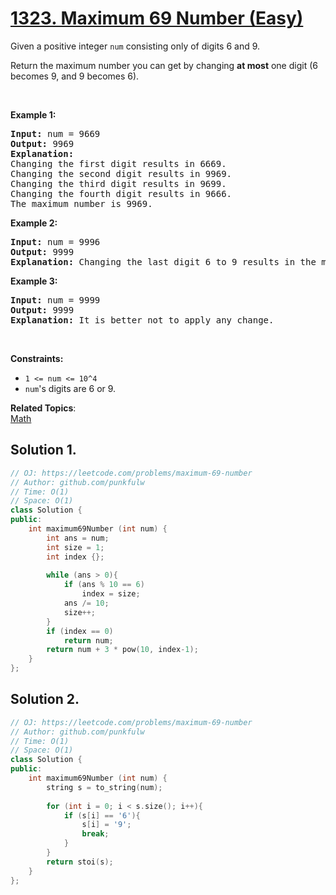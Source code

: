 # [1323. Maximum 69 Number (Easy)](https://leetcode.com/problems/maximum-69-number)

<p>Given a positive integer <code>num</code> consisting only of digits 6 and 9.</p>

<p>Return the maximum number you can get by changing <strong>at most</strong> one digit (6 becomes 9, and 9 becomes 6).</p>

<p>&nbsp;</p>
<p><strong>Example 1:</strong></p>

<pre><strong>Input:</strong> num = 9669
<strong>Output:</strong> 9969
<strong>Explanation:</strong> 
Changing the first digit results in 6669.
Changing the second digit results in 9969.
Changing the third digit results in 9699.
Changing the fourth digit results in 9666.&nbsp;
The maximum number is 9969.
</pre>

<p><strong>Example 2:</strong></p>

<pre><strong>Input:</strong> num = 9996
<strong>Output:</strong> 9999
<strong>Explanation:</strong> Changing the last digit 6 to 9 results in the maximum number.</pre>

<p><strong>Example 3:</strong></p>

<pre><strong>Input:</strong> num = 9999
<strong>Output:</strong> 9999
<strong>Explanation:</strong> It is better not to apply any change.</pre>

<p>&nbsp;</p>
<p><strong>Constraints:</strong></p>

<ul>
	<li><code>1 &lt;= num &lt;= 10^4</code></li>
	<li><code>num</code>'s digits are 6 or 9.</li>
</ul>

**Related Topics**:  
[Math](https://leetcode.com/tag/math/)

## Solution 1.

```cpp
// OJ: https://leetcode.com/problems/maximum-69-number
// Author: github.com/punkfulw
// Time: O(1)
// Space: O(1)
class Solution {
public:
    int maximum69Number (int num) {
        int ans = num;
        int size = 1;
        int index {};
        
        while (ans > 0){
            if (ans % 10 == 6)
                index = size;
            ans /= 10;
            size++;
        }
        if (index == 0)
            return num;
        return num + 3 * pow(10, index-1);
    }
};
```

## Solution 2.

```cpp
// OJ: https://leetcode.com/problems/maximum-69-number
// Author: github.com/punkfulw
// Time: O(1)
// Space: O(1)
class Solution {
public:
    int maximum69Number (int num) {
        string s = to_string(num);
        
        for (int i = 0; i < s.size(); i++){
            if (s[i] == '6'){
                s[i] = '9';
                break;
            }
        }
        return stoi(s);
    }
};
```
